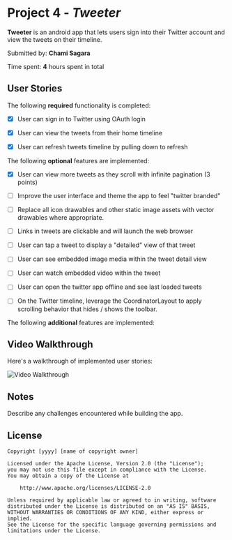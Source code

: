 # Project 4 - *Tweeter*

**Tweeter** is an android app that lets users sign into their Twitter account and view the tweets on their timeline. 

Submitted by: **Chami Sagara**

Time spent: **4** hours spent in total

## User Stories

The following **required** functionality is completed:

* [x] User can sign in to Twitter using OAuth login
* [x] User can view the tweets from their home timeline
* [x] User can refresh tweets timeline by pulling down to refresh 




The following **optional** features are implemented:

* [x] User can view more tweets as they scroll with infinite pagination (3 points)
* [ ] Improve the user interface and theme the app to feel "twitter branded"
* [ ] Replace all icon drawables and other static image assets with vector drawables where appropriate.
* [ ] Links in tweets are clickable and will launch the web browser
* [ ] User can tap a tweet to display a "detailed" view of that tweet
* [ ] User can see embedded image media within the tweet detail view
* [ ] User can watch embedded video within the tweet
* [ ] User can open the twitter app offline and see last loaded tweets 
* [ ] On the Twitter timeline, leverage the CoordinatorLayout to apply scrolling behavior that hides / shows the toolbar. 


The following **additional** features are implemented:

## Video Walkthrough

Here's a walkthrough of implemented user stories:

<img src='TweeterWalkthrough.gif' title='Video Walkthrough' width='' alt='Video Walkthrough' />


## Notes

Describe any challenges encountered while building the app.

## License

    Copyright [yyyy] [name of copyright owner]

    Licensed under the Apache License, Version 2.0 (the "License");
    you may not use this file except in compliance with the License.
    You may obtain a copy of the License at

        http://www.apache.org/licenses/LICENSE-2.0

    Unless required by applicable law or agreed to in writing, software
    distributed under the License is distributed on an "AS IS" BASIS,
    WITHOUT WARRANTIES OR CONDITIONS OF ANY KIND, either express or implied.
    See the License for the specific language governing permissions and
    limitations under the License.
